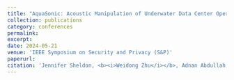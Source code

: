 ```yaml
---
title: "AquaSonic: Acoustic Manipulation of Underwater Data Center Operations and Resource Management"
collection: publications
category: conferences
permalink: 
excerpt: 
date: 2024-05-21
venue: 'IEEE Symposium on Security and Privacy (S&P)'
paperurl: 
citation: 'Jennifer Sheldon, <b><i>Weidong Zhu</i></b>, Adnan Abdullah, Sri Hrushikesh Varma Bhupathiraju, Takeshi Sugawara, Kevin Butler, Md Jahidul Islam, and Sara Rampazzi. AquaSonic: Acoustic Manipulation of Underwater Data Center Operations and Resource Management. In Proceedings of 45th IEEE Symposium on Security and Privacy (S&P), 2024.'
---
```


